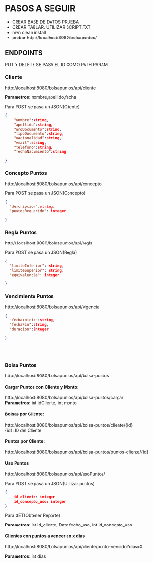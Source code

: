 <h1>PASOS A SEGUIR</h1>
<ul>
<li>CREAR BASE DE DATOS PRUEBA</li>
<li>CREAR TABLAR. UTILIZAR SCRIPT.TXT</li>
<li>mvn clean install</li>
<li>probar http://localhost:8080/bolsapuntos/</li>
</ul>
<h2>ENDPOINTS</h2>
PUT Y DELETE SE PASA EL ID COMO PATH PARAM
<h3>Cliente</h3>
http://localhost:8080/bolsapuntos/api/cliente

**Parametros**: nombre,apellido,fecha

Para POST se pasa un JSON(Cliente)

```json
{
    "nombre":string,
    "apellido":string,
    "nroDocumento":string,
    "tipoDocumento":string,
    "nacionalidad":string,
    "email":string,
    "telefono":string,
    "fechaNacimiento":string

}
```

<h3>Concepto Puntos</h3>
http://localhost:8080/bolsapuntos/api/concepto

Para POST se pasa un JSON(Concepto)

```json
{
  "descripcion":string,
  "puntosRequerido": integer

}
```

<h3>Regla Puntos</h3>
http//:localhost:8080/bolsapuntos/api/regla

Para POST se pasa un JSON(Regla)

```json
{
  "limiteInferior": string,
  "limiteSuperior": string,
  "equivalencia": integer

}
```

<h3>Vencimiento Puntos</h3>
http://localhost:8080/bolsapuntos/api/vigencia

```json
{
  "fechaInicio":string,
  "fechaFin":string,
  "duracion":integer

}
```

<br/><br/>
<h3>Bolsa Puntos</h3>
http://localhost:8080/bolsapuntos/api/bolsa-puntos
<h4>Cargar Puntos con Cliente y Monto:</h4>
http://localhost:8080/bolsapuntos/api/bolsa-puntos/cargar<br/>
<strong>Parametros:</strong> int idCliente, int monto
<h4>Bolsas por Cliente:</h4>
http://localhost:8080/bolsapuntos/api/bolsa-puntos/cliente/{id}<br/>
{id}: ID del Cliente
<h4>Puntos por Cliente:</h4>
http://localhost:8080/bolsapuntos/api/bolsa-puntos/puntos-cliente/{id}
<h4>Uso Puntos</h4>
http://localhost:8080/bolsapuntos/api/usoPuntos/

Para POST se pasa un JSON(Utilizar puntos)
```json
{
    id_cliente: integer
    id_concepto_uso: integer
}
```
Para GET(Obtener Reporte)

**Parametros**: int id_cliente, Date fecha_uso, int id_concepto_uso

<h4>Clientes con puntos a vencer en x dias</h4>
http://localhost:8080/bolsapuntos/api/cliente/punto-vencido?dias=X

**Parametros**: int dias

